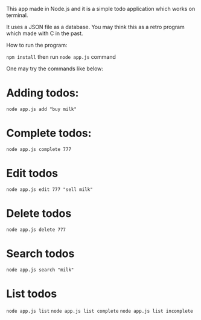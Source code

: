 This app made in Node.js and it is a simple todo application which works on terminal.

It uses a JSON file as a database. You may think this as a retro program which made with C in the past.

How to run the program:

`npm install` then run
`node app.js` command

One may try the commands like below:

# Adding todos:

`node app.js add "buy milk"`

# Complete todos:

`node app.js complete 777`

# Edit todos

`node app.js edit 777 "sell milk"`

# Delete todos

`node app.js delete 777`

# Search todos

`node app.js search "milk"`

# List todos

`node app.js list`
`node app.js list complete`
`node app.js list incomplete`
